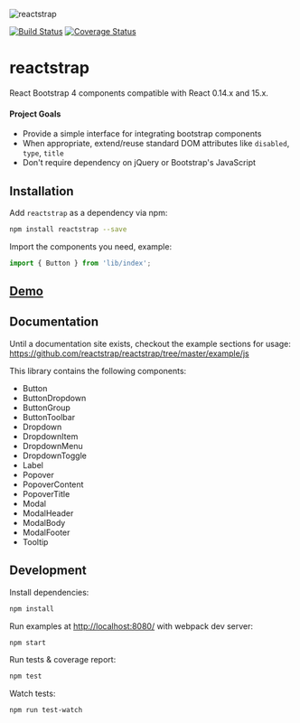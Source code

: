 ![reactstrap](https://cloud.githubusercontent.com/assets/399776/13906899/1de62f0c-ee9f-11e5-95c0-c515fee8e918.png)

[![Build Status](https://travis-ci.org/reactstrap/reactstrap.svg?branch=master)](https://travis-ci.org/reactstrap/reactstrap) [![Coverage Status](https://coveralls.io/repos/github/reactstrap/reactstrap/badge.svg?branch=master)](https://coveralls.io/github/reactstrap/reactstrap?branch=master)

# reactstrap

React Bootstrap 4 components compatible with React 0.14.x and 15.x.

#### Project Goals

- Provide a simple interface for integrating bootstrap components
- When appropriate, extend/reuse standard DOM attributes like `disabled`, `type`, `title`
- Don't require dependency on jQuery or Bootstrap's JavaScript

## Installation

Add `reactstrap` as a dependency via npm:

```sh
npm install reactstrap --save
```

Import the components you need, example:

```js
import { Button } from 'lib/index';
```

## [Demo](http://output.jsbin.com/dimive/latest)

## Documentation

Until a documentation site exists, checkout the example sections for usage: https://github.com/reactstrap/reactstrap/tree/master/example/js

This library contains the following components:

 - Button
 - ButtonDropdown
 - ButtonGroup
 - ButtonToolbar
 - Dropdown
 - DropdownItem
 - DropdownMenu
 - DropdownToggle
 - Label
 - Popover
 - PopoverContent
 - PopoverTitle
 - Modal
 - ModalHeader
 - ModalBody
 - ModalFooter
 - Tooltip

## Development

Install dependencies:

```sh
npm install
```

Run examples at [http://localhost:8080/](http://localhost:8080/) with webpack dev server:

```sh
npm start
```

Run tests & coverage report:

```sh
npm test
```

Watch tests:

```sh
npm run test-watch
```
